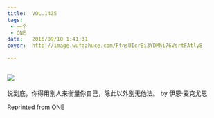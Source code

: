 ```yaml
---
title:	VOL.1435
tags:
 - 一个
 - ONE
date:	2016/09/10 1:41:31
cover:	http://image.wufazhuce.com/FtnsUIcrBi3YDMhi76VsrtFAtly8

---
```

![](http://image.wufazhuce.com/FtnsUIcrBi3YDMhi76VsrtFAtly8)
---

说到底，你得用别人来衡量你自己，除此以外别无他法。 by 伊恩·麦克尤恩
 
Reprinted from ONE

